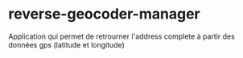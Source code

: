 # reverse-geocoder-manager
 Application qui permet de retrourner l'address complete à partir des données gps (latitude et longitude)

